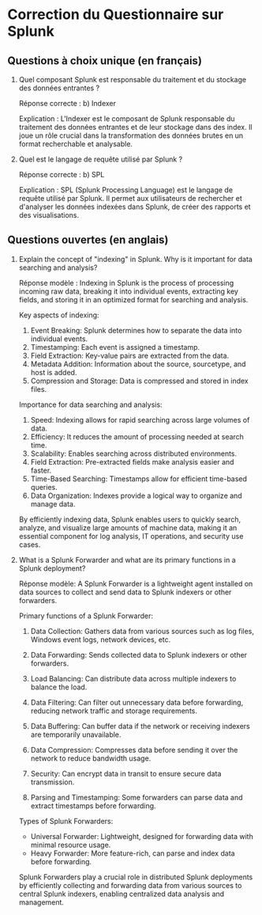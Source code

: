 # Correction du Questionnaire sur Splunk

## Questions à choix unique (en français)

1. Quel composant Splunk est responsable du traitement et du stockage des données entrantes ?
   
   Réponse correcte : b) Indexer
   
   Explication : L'Indexer est le composant de Splunk responsable du traitement des données entrantes et de leur stockage dans des index. Il joue un rôle crucial dans la transformation des données brutes en un format recherchable et analysable.

2. Quel est le langage de requête utilisé par Splunk ?
   
   Réponse correcte : b) SPL
   
   Explication : SPL (Splunk Processing Language) est le langage de requête utilisé par Splunk. Il permet aux utilisateurs de rechercher et d'analyser les données indexées dans Splunk, de créer des rapports et des visualisations.

## Questions ouvertes (en anglais)

1. Explain the concept of "indexing" in Splunk. Why is it important for data searching and analysis?

   Réponse modèle : 
   Indexing in Splunk is the process of processing incoming raw data, breaking it into individual events, extracting key fields, and storing it in an optimized format for searching and analysis. 

   Key aspects of indexing:
   1. Event Breaking: Splunk determines how to separate the data into individual events.
   2. Timestamping: Each event is assigned a timestamp.
   3. Field Extraction: Key-value pairs are extracted from the data.
   4. Metadata Addition: Information about the source, sourcetype, and host is added.
   5. Compression and Storage: Data is compressed and stored in index files.

   Importance for data searching and analysis:
   1. Speed: Indexing allows for rapid searching across large volumes of data.
   2. Efficiency: It reduces the amount of processing needed at search time.
   3. Scalability: Enables searching across distributed environments.
   4. Field Extraction: Pre-extracted fields make analysis easier and faster.
   5. Time-Based Searching: Timestamps allow for efficient time-based queries.
   6. Data Organization: Indexes provide a logical way to organize and manage data.

   By efficiently indexing data, Splunk enables users to quickly search, analyze, and visualize large amounts of machine data, making it an essential component for log analysis, IT operations, and security use cases.

2. What is a Splunk Forwarder and what are its primary functions in a Splunk deployment?

   Réponse modèle:
   A Splunk Forwarder is a lightweight agent installed on data sources to collect and send data to Splunk indexers or other forwarders. 

   Primary functions of a Splunk Forwarder:

   1. Data Collection: Gathers data from various sources such as log files, Windows event logs, network devices, etc.

   2. Data Forwarding: Sends collected data to Splunk indexers or other forwarders.

   3. Load Balancing: Can distribute data across multiple indexers to balance the load.

   4. Data Filtering: Can filter out unnecessary data before forwarding, reducing network traffic and storage requirements.

   5. Data Buffering: Can buffer data if the network or receiving indexers are temporarily unavailable.

   6. Data Compression: Compresses data before sending it over the network to reduce bandwidth usage.

   7. Security: Can encrypt data in transit to ensure secure data transmission.

   8. Parsing and Timestamping: Some forwarders can parse data and extract timestamps before forwarding.

   Types of Splunk Forwarders:
   - Universal Forwarder: Lightweight, designed for forwarding data with minimal resource usage.
   - Heavy Forwarder: More feature-rich, can parse and index data before forwarding.

   Splunk Forwarders play a crucial role in distributed Splunk deployments by efficiently collecting and forwarding data from various sources to central Splunk indexers, enabling centralized data analysis and management.

